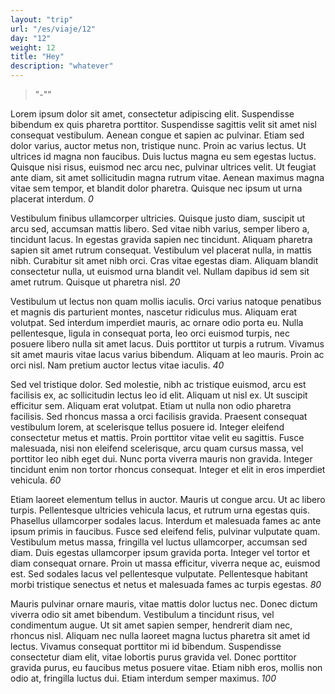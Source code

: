 ```yaml
---
layout: "trip"
url: "/es/viaje/12"
day: "12"
weight: 12
title: "Hey"
description: "whatever"
---
```


> "-""


Lorem ipsum dolor sit amet, consectetur adipiscing elit. Suspendisse bibendum ex quis pharetra porttitor. Suspendisse sagittis velit sit amet nisl consequat vestibulum. Aenean congue et sapien ac pulvinar. Etiam sed dolor varius, auctor metus non, tristique nunc. Proin ac varius lectus. Ut ultrices id magna non faucibus. Duis luctus magna eu sem egestas luctus. Quisque nisi risus, euismod nec arcu nec, pulvinar ultrices velit. Ut feugiat ante diam, sit amet sollicitudin magna rutrum vitae. Aenean maximus magna vitae sem tempor, et blandit dolor pharetra. Quisque nec ipsum ut urna placerat interdum.
_0_

Vestibulum finibus ullamcorper ultricies. Quisque justo diam, suscipit ut arcu sed, accumsan mattis libero. Sed vitae nibh varius, semper libero a, tincidunt lacus. In egestas gravida sapien nec tincidunt. Aliquam pharetra sapien sit amet rutrum consequat. Vestibulum vel placerat nulla, in mattis nibh. Curabitur sit amet nibh orci. Cras vitae egestas diam. Aliquam blandit consectetur nulla, ut euismod urna blandit vel. Nullam dapibus id sem sit amet rutrum. Quisque ut pharetra nisl.
_20_

Vestibulum ut lectus non quam mollis iaculis. Orci varius natoque penatibus et magnis dis parturient montes, nascetur ridiculus mus. Aliquam erat volutpat. Sed interdum imperdiet mauris, ac ornare odio porta eu. Nulla pellentesque, ligula in consequat porta, leo orci euismod turpis, nec posuere libero nulla sit amet lacus. Duis porttitor ut turpis a rutrum. Vivamus sit amet mauris vitae lacus varius bibendum. Aliquam at leo mauris. Proin ac orci nisl. Nam pretium auctor lectus vitae iaculis.
_40_

Sed vel tristique dolor. Sed molestie, nibh ac tristique euismod, arcu est facilisis ex, ac sollicitudin lectus leo id elit. Aliquam ut nisl ex. Ut suscipit efficitur sem. Aliquam erat volutpat. Etiam ut nulla non odio pharetra facilisis. Sed rhoncus massa a orci facilisis gravida. Praesent consequat vestibulum lorem, at scelerisque tellus posuere id. Integer eleifend consectetur metus et mattis. Proin porttitor vitae velit eu sagittis. Fusce malesuada, nisi non eleifend scelerisque, arcu quam cursus massa, vel porttitor leo nibh eget dui. Nunc porta viverra mauris non gravida. Integer tincidunt enim non tortor rhoncus consequat. Integer et elit in eros imperdiet vehicula.
_60_

Etiam laoreet elementum tellus in auctor. Mauris ut congue arcu. Ut ac libero turpis. Pellentesque ultricies vehicula lacus, et rutrum urna egestas quis. Phasellus ullamcorper sodales lacus. Interdum et malesuada fames ac ante ipsum primis in faucibus. Fusce sed eleifend felis, pulvinar vulputate quam. Vestibulum metus massa, fringilla vel luctus ullamcorper, accumsan sed diam. Duis egestas ullamcorper ipsum gravida porta. Integer vel tortor et diam consequat ornare. Proin ut massa efficitur, viverra neque ac, euismod est. Sed sodales lacus vel pellentesque vulputate. Pellentesque habitant morbi tristique senectus et netus et malesuada fames ac turpis egestas.
_80_

Mauris pulvinar ornare mauris, vitae mattis dolor luctus nec. Donec dictum viverra odio sit amet bibendum. Vestibulum a tincidunt risus, vel condimentum augue. Ut sit amet sapien semper, hendrerit diam nec, rhoncus nisl. Aliquam nec nulla laoreet magna luctus pharetra sit amet id lectus. Vivamus consequat porttitor mi id bibendum. Suspendisse consectetur diam elit, vitae lobortis purus gravida vel. Donec porttitor gravida purus, eu faucibus metus posuere vitae. Etiam nibh eros, mollis non odio at, fringilla luctus dui. Etiam interdum semper maximus.
_100_